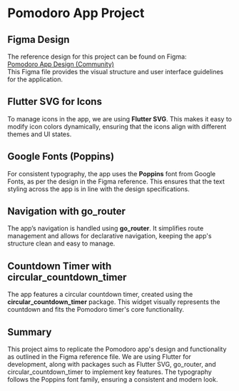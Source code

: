# Pomodoro App Project

## Figma Design
The reference design for this project can be found on Figma:  
[Pomodoro App Design (Community)](https://www.figma.com/design/kNYnHKfN6Pw5UAUZCw6soJ/Pomodoro-App-Design-(Community)?m=auto&t=cYytujP1HgpJ78DQ-6)  
This Figma file provides the visual structure and user interface guidelines for the application.

## Flutter SVG for Icons
To manage icons in the app, we are using **Flutter SVG**. This makes it easy to modify icon colors dynamically, ensuring that the icons align with different themes and UI states.

## Google Fonts (Poppins)
For consistent typography, the app uses the **Poppins** font from Google Fonts, as per the design in the Figma reference. This ensures that the text styling across the app is in line with the design specifications.

## Navigation with go_router
The app’s navigation is handled using **go_router**. It simplifies route management and allows for declarative navigation, keeping the app's structure clean and easy to manage.

## Countdown Timer with circular_countdown_timer
The app features a circular countdown timer, created using the **circular_countdown_timer** package. This widget visually represents the countdown and fits the Pomodoro timer's core functionality.

## Summary
This project aims to replicate the Pomodoro app's design and functionality as outlined in the Figma reference file. We are using Flutter for development, along with packages such as Flutter SVG, go_router, and circular_countdown_timer to implement key features. The typography follows the Poppins font family, ensuring a consistent and modern look.